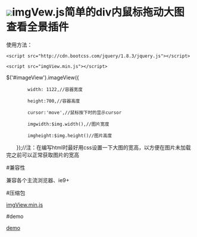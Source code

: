 # ![](https://assets-cdn.github.com/images/icons/emoji/octocat.png)imgVew.js简单的div内鼠标拖动大图查看全景插件

使用方法：

`<script src="http://cdn.bootcss.com/jquery/1.8.3/jquery.js"></script>`

`<script src="imgView.min.js"></script>`

$('#imageView').imageView({

            width: 1122,//容器宽度
            
            height:700,//容器高度
            
            cursor:'move',//鼠标按下时的显示cursor
            
            imgwidth:$img.width(),//图片宽度
            
            imgheight:$img.height()//图片高度
            
        });//注：在编写html时最好用css设置一下大图的宽高，以方便在图片未加载完之前可以正常获取图片的宽高
        

#兼容性

兼容各个主流浏览器、ie9+

#压缩包

[imgView.min.js](https://github.com/wdq13658373674/imgView/blob/master/imgView.min.js)

#demo

[demo](https://github.com/wdq13658373674/imgView/blob/master/demo.html)
